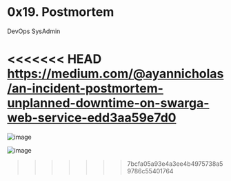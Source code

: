 # 0x19. Postmortem

DevOps SysAdmin

<<<<<<< HEAD
https://medium.com/@ayannicholas/an-incident-postmortem-unplanned-downtime-on-swarga-web-service-edd3aa59e7d0
=======
![image](https://github.com/AyanSwarga/alx-system_engineering-devops/assets/117749127/5cee1a68-f5ac-46f9-9e96-10394d607127)

![image](https://github.com/AyanSwarga/alx-system_engineering-devops/assets/117749127/893ff0cc-7a73-4913-abb6-398fa8693d76)
>>>>>>> 7bcfa05a93e4a3ee4b4975738a59786c55401764
